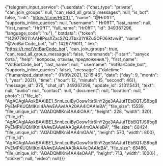 {"telegram_input_service": {"userdata": {"chat_type": "private", "can_join_groups": null, "can_read_all_group_messages":
null, "is_bot": false, "link": "https://t.me/Hr0ffT", "name": "@Hr0ffT", "supports_inline_queries": null, "username": "
Hr0ffT", "last_name": null, "first_name": "Hr0ffT", "full_name": "Hr0ffT", "id": 349367296, "language_code": "ru"}, "
botdata": {"token": "1429779011:AAHlPsaXZxcS7QJTbx31Y8ZuSOF06iktvw8", "name": "@VotBarCode_bot", "id": 1429779011, "
link": "https://t.me/VotBarCode_bot", "can_join_groups": true, "can_read_all_group_messages": false, "commands": {"
start": "запуск бота.", "help": "вопросы, отзывы, предложения."}, "first_name": "VotBarCode_bot", "last_name": null, "
username": "VotBarCode_bot", "supports_inline_queries": false}, "message": {"datetime": {"humanized_datetime": "
01/09/2021, 12:15:46", "date": {"day": 9, "month": 1, "year": 2021}, "time": {"hour": 12, "minute": 15, "second":
46}}, "message_id": 275, "chat_id": 349367296, "update_id": 213115431, "text": null, "audio": null, "contact": null, "
document": null, "location": null, "
photo": [{"file_id": "AgACAgIAAxkBAAIBE1_5nnLcuIByOosw1tir6InY2ge3AAJutTEbBQTJS8bg8PyEMPKUQMIKni4AAwEAAwIAA20AA4iOAAIeBA", "file_size": 15539, "file_unique_id": "AQADQMIKni4AA4iOAAI", "height": 228, "width": 320}, {"file_id": "AgACAgIAAxkBAAIBE1_5nnLcuIByOosw1tir6InY2ge3AAJutTEbBQTJS8bg8PyEMPKUQMIKni4AAwEAAwIAA3gAA4mOAAIeBA", "file_size": 60424, "file_unique_id": "AQADQMIKni4AA4mOAAI", "height": 570, "width": 800},
{"file_id": "AgACAgIAAxkBAAIBE1_5nnLcuIByOosw1tir6InY2ge3AAJutTEbBQTJS8bg8PyEMPKUQMIKni4AAwEAAwIAA3kAA4eOAAIeBA",
"file_size": 68486, "file_unique_id": "AQADQMIKni4AA4eOAAI", "height": 713, "width": 1000}]
, "sticker": null, "video": null}}}
